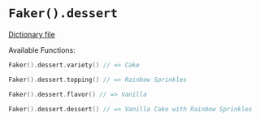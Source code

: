 # `Faker().dessert`

[Dictionary file](../src/main/resources/locales/en/dessert.yml)

Available Functions:  
```kotlin
Faker().dessert.variety() // => Cake

Faker().dessert.topping() // => Rainbow Sprinkles

Faker().dessert.flavor() // => Vanilla

Faker().dessert.dessert() // => Vanilla Cake with Rainbow Sprinkles
```

